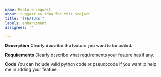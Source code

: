 ```yaml
---
name: Feature request
about: Suggest an idea for this project
title: "[FEATURE]"
labels: enhancement
assignees: ''

---
```


**Description**
Clearly describe the feature you want to be added.

**Requirements**
Clearly describe what requirements your feature has if any.

**Code**
You can include valid python code or pseudocode if you want to help me in adding your feature.
